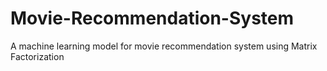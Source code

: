 # Movie-Recommendation-System
A machine learning model for movie recommendation system using Matrix Factorization

